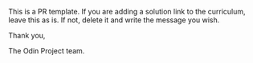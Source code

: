 This is a PR template. If you are adding a solution link to the curriculum, leave this as is. If not, delete it and write the message you wish.

Thank you,

The Odin Project team.
